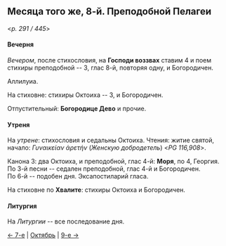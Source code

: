
## Месяца того же, 8-й. Преподобной Пелагеи  

<*p. 291 / 445*>

#### Вечерня

*Вечером*, после стихословия, на **Господи воззвах** ставим 4 и поем стихиры преподобной -- 3, глас 8-й, 
повторяя одну, и Богородичен. 

Аллилуиа. 

На стиховне: стихиры Октоиха -- 3, и Богородичен.

Отпустительный: **Богородице Дево** и прочие. 

#### Утреня

На *утрене*: стихословия и седальны Октоиха. 
Чтения: житие святой, начало: *Γυναικείαν ἀρετήν* (*Женскую добродетель*) <*PG 116,908*>.  

Канона 3: два Октоиха, и преподобной, глас 4-й: **Моря**, по 4, Георгия. 
По 3-й песни -- седален преподобной, глас 4-й и Богородичен.    
По 6-й -- подобен дня. 
Эксапостиларий гласа. 

На стиховне по **Хвалите**: стихиры Октоиха и Богородичен. 

#### Литургия

На *Литургии* -- все последование дня. 

[← 7-е](10_07_EUR.ru.md) | [Октябрь](README.md#8-й) | [9-е →](10_09_EUR.ru.md)
